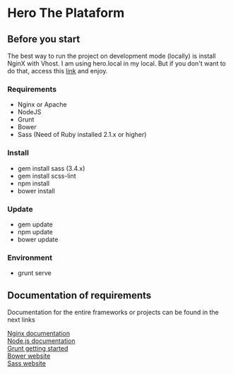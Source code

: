Hero The Plataform
====

## Before you start

The best way to run the project on development mode (locally) is install NginX with Vhost. I am using hero.local in my local.
But if you don't want to do that, access this [link](http://rafalcan.github.io/hero) and enjoy.

### Requirements
- Nginx or Apache
- NodeJS
- Grunt
- Bower
- Sass (Need of Ruby installed 2.1.x or higher)

### Install

- gem install sass (3.4.x)
- gem install scss-lint
- npm install
- bower install

### Update

- gem update
- npm update
- bower update

### Environment

- grunt serve

## Documentation of requirements

Documentation for the entire frameworks or projects can be found in the next links

[Nginx documentation](http://nginx.org/en/docs/)<br/>
[Node.js documentation](http://nodejs.org/documentation/)<br/>
[Grunt getting started](http://gruntjs.com/getting-started)<br/>
[Bower website](http://bower.io/)<br/>
[Sass website](http://sass-lang.com/)
